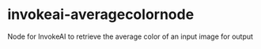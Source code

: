 # invokeai-averagecolornode
 Node for InvokeAI to retrieve the average color of an input image for output
